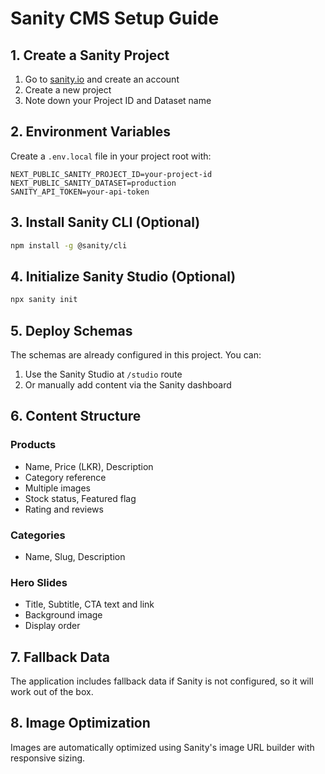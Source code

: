 # Sanity CMS Setup Guide

## 1. Create a Sanity Project

1. Go to [sanity.io](https://sanity.io) and create an account
2. Create a new project
3. Note down your Project ID and Dataset name

## 2. Environment Variables

Create a `.env.local` file in your project root with:

```env
NEXT_PUBLIC_SANITY_PROJECT_ID=your-project-id
NEXT_PUBLIC_SANITY_DATASET=production
SANITY_API_TOKEN=your-api-token
```

## 3. Install Sanity CLI (Optional)

```bash
npm install -g @sanity/cli
```

## 4. Initialize Sanity Studio (Optional)

```bash
npx sanity init
```

## 5. Deploy Schemas

The schemas are already configured in this project. You can:

1. Use the Sanity Studio at `/studio` route
2. Or manually add content via the Sanity dashboard

## 6. Content Structure

### Products

- Name, Price (LKR), Description
- Category reference
- Multiple images
- Stock status, Featured flag
- Rating and reviews

### Categories

- Name, Slug, Description

### Hero Slides

- Title, Subtitle, CTA text and link
- Background image
- Display order

## 7. Fallback Data

The application includes fallback data if Sanity is not configured, so it will work out of the box.

## 8. Image Optimization

Images are automatically optimized using Sanity's image URL builder with responsive sizing.
